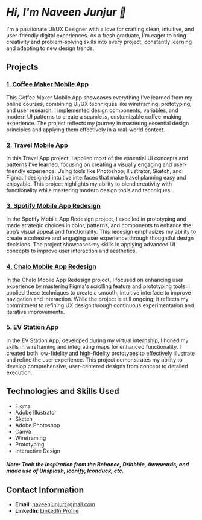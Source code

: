 # *Hi, I'm Naveen Junjur 👋* #
I'm a passionate UI/UX Designer with a love for crafting clean, intuitive, and user-friendly digital experiences. As a fresh graduate, I'm eager to bring creativity and problem-solving skills into every project, constantly learning and adapting to new design trends.

## Projects
### [1. Coffee Maker Mobile App](https://github.com/NaveenJunjur/UI-UX-Projects/tree/main/01-Coffee%20Maker%20App)
This Coffee Maker Mobile App showcases everything I've learned from my online courses, combining UI/UX techniques like wireframing, prototyping, and user research. I implemented design components, variables, and modern UI patterns to create a seamless, customizable coffee-making experience. The project reflects my journey in mastering essential design principles and applying them effectively in a real-world context.

### [2. Travel Mobile App](https://github.com/NaveenJunjur/UI-UX-Projects/tree/main/02-Travel%20Mobile%20App)
In this Travel App project, I applied most of the essential UI concepts and patterns I've learned, focusing on creating a visually engaging and user-friendly experience. Using tools like Photoshop, Illustrator, Sketch, and Figma. I designed intuitive interfaces that make travel planning easy and enjoyable. This project highlights my ability to blend creativity with functionality while mastering modern design tools and techniques.

### [3. Spotify Mobile App Redesign](https://github.com/NaveenJunjur/UI-UX-Projects/tree/main/03-Spotify%20App%20Redesign)
In the Spotify Mobile App Redesign project, I excelled in prototyping and made strategic choices in color, patterns, and components to enhance the app’s visual appeal and functionality. This redesign emphasizes my ability to create a cohesive and engaging user experience through thoughtful design decisions. The project showcases my skills in applying advanced UI concepts to improve user interaction and aesthetics.

### [4. Chalo Mobile App Redesign](https://github.com/NaveenJunjur/UI-UX-Projects/tree/main/04-Chalo%20App%20Redesign)
In the Chalo Mobile App Redesign project, I focused on enhancing user experience by mastering Figma's scrolling feature and prototyping tools. I applied these techniques to create a smooth, intuitive interface to improve navigation and interaction. While the project is still ongoing, it reflects my commitment to refining UX design through continuous experimentation and iterative improvements.

### [5. EV Station App](https://github.com/NaveenJunjur/UI-UX-Projects/tree/main/05-EV%20Station%20App)
In the EV Station App, developed during my virtual internship, I honed my skills in wireframing and integrating maps for enhanced functionality. I created both low-fidelity and high-fidelity prototypes to effectively illustrate and refine the user experience. This project demonstrates my ability to develop comprehensive, user-centered designs from concept to detailed execution.

## Technologies and Skills Used
- Figma
- Adobe Illustrator
- Sketch
- Adobe Photoshop
- Canva
- Wireframing
- Prototyping
- Interactive Design

#### *Note: Took the inspiration from the Behance, Dribbble, Awwwards, and made use of Unsplash, Iconify, Iconduck, etc.*

## Contact Information

- **Email**: [naveenjunjur@gmail.com](mailto:naveenjunjur@gmail.com)
- **LinkedIn**: [LinkedIn Profile](https://www.linkedin.com/in/naveen-junjur-1420a7288/)

